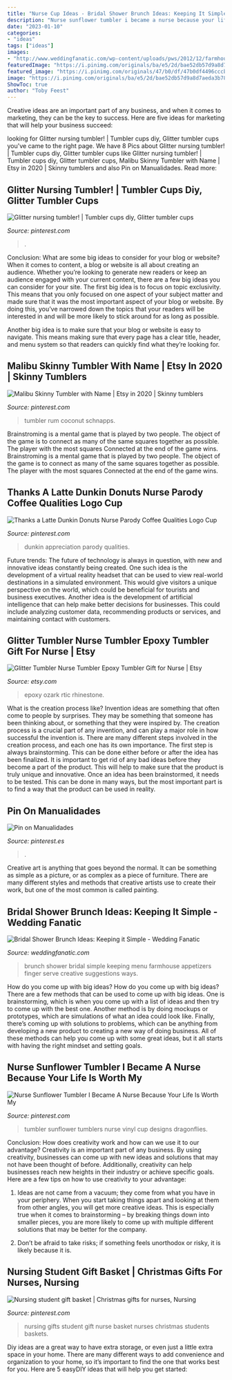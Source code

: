 ```yaml
---
title: "Nurse Cup Ideas - Bridal Shower Brunch Ideas: Keeping It Simple"
description: "Nurse sunflower tumbler i became a nurse because your life is worth my"
date: "2023-01-10"
categories:
- "ideas"
tags: ["ideas"]
images:
- "http://www.weddingfanatic.com/wp-content/uploads/pws/2012/12/farmhouse_babyshowerbrunch_2.jpeg"
featuredImage: "https://i.pinimg.com/originals/ba/e5/2d/bae52db57d9a8d7aeda3b780cec5ad5a.jpg"
featured_image: "https://i.pinimg.com/originals/47/b0/df/47b0df4496cccb7d6957438327770b5b.jpg"
image: "https://i.pinimg.com/originals/ba/e5/2d/bae52db57d9a8d7aeda3b780cec5ad5a.jpg"
ShowToc: true
author: "Toby Feest"
---
```



Creative ideas are an important part of any business, and when it comes to marketing, they can be the key to success. Here are five ideas for marketing that will help your business succeed: 

	

		
looking for Glitter nursing tumbler! | Tumbler cups diy, Glitter tumbler cups you've came to the right page. We have 8 Pics about Glitter nursing tumbler! | Tumbler cups diy, Glitter tumbler cups like Glitter nursing tumbler! | Tumbler cups diy, Glitter tumbler cups, Malibu Skinny Tumbler with Name | Etsy in 2020 | Skinny tumblers and also Pin on Manualidades. Read more:
		
    
## Glitter Nursing Tumbler! | Tumbler Cups Diy, Glitter Tumbler Cups

<img loading=lazy src="https://i.pinimg.com/originals/48/6c/e0/486ce013a46d4b1ac6882d8c979c2dd1.jpg" onerror="this.onerror=null;this.src='https://tse4.mm.bing.net/th?id=OIP.oRhVeAZCoQOtw98KhklQuAHaJ4&amp;pid=15.1';" alt="Glitter nursing tumbler! | Tumbler cups diy, Glitter tumbler cups">

_Source: pinterest.com_

>. 

	

Conclusion: What are some big ideas to consider for your blog or website?
When it comes to content, a blog or website is all about creating an audience. Whether you’re looking to generate new readers or keep an audience engaged with your current content, there are a few big ideas you can consider for your site. 
The first big idea is to focus on topic exclusivity. This means that you only focused on one aspect of your subject matter and made sure that it was the most important aspect of your blog or website. By doing this, you’ve narrowed down the topics that your readers will be interested in and will be more likely to stick around for as long as possible. 

Another big idea is to make sure that your blog or website is easy to navigate. This means making sure that every page has a clear title, header, and menu system so that readers can quickly find what they’re looking for.

    
## Malibu Skinny Tumbler With Name | Etsy In 2020 | Skinny Tumblers

<img loading=lazy src="https://i.pinimg.com/736x/70/80/b6/7080b68d2c221a0889f5812a2534c499.jpg" onerror="this.onerror=null;this.src='https://tse2.mm.bing.net/th?id=OIP.06qJuIYZOJJPRzXqSYKkpwHaHO&amp;pid=15.1';" alt="Malibu Skinny Tumbler with Name | Etsy in 2020 | Skinny tumblers">

_Source: pinterest.com_

>tumbler rum coconut schnapps. 

	

Brainstroming is a mental game that is played by two people. The object of the game is to connect as many of the same squares together as possible. The player with the most squares Connected at the end of the game wins. Brainstroming is a mental game that is played by two people. The object of the game is to connect as many of the same squares together as possible. The player with the most squares Connected at the end of the game wins.

    
## Thanks A Latte Dunkin Donuts Nurse Parody Coffee Qualities Logo Cup

<img loading=lazy src="https://i.pinimg.com/originals/ba/e5/2d/bae52db57d9a8d7aeda3b780cec5ad5a.jpg" onerror="this.onerror=null;this.src='https://tse4.mm.bing.net/th?id=OIP.McJ5ukEOtLCipkCCTI5wNwHaLH&amp;pid=15.1';" alt="Thanks a Latte Dunkin Donuts Nurse Parody Coffee Qualities Logo Cup">

_Source: pinterest.com_

>dunkin appreciation parody qualities. 

	

Future trends:
The future of technology is always in question, with new and innovative ideas constantly being created. One such idea is the development of a virtual reality headset that can be used to view real-world destinations in a simulated environment. This would give visitors a unique perspective on the world, which could be beneficial for tourists and business executives. Another idea is the development of artificial intelligence that can help make better decisions for businesses. This could include analyzing customer data, recommending products or services, and maintaining contact with customers.

    
## Glitter Tumbler Nurse Tumbler Epoxy Tumbler Gift For Nurse | Etsy

<img loading=lazy src="https://i.etsystatic.com/16738935/r/il/8662c6/1623145589/il_794xN.1623145589_ssuc.jpg" onerror="this.onerror=null;this.src='https://tse2.mm.bing.net/th?id=OIP.UPoPjW4h6BIKeOuU_esxtgHaLL&amp;pid=15.1';" alt="Glitter Tumbler Nurse Tumbler Epoxy Tumbler Gift for Nurse | Etsy">

_Source: etsy.com_

>epoxy ozark rtic rhinestone. 

	

What is the creation process like?
Invention ideas are something that often come to people by surprises. They may be something that someone has been thinking about, or something that they were inspired by. The creation process is a crucial part of any invention, and can play a major role in how successful the invention is. There are many different steps involved in the creation process, and each one has its own importance. 
The first step is always brainstorming. This can be done either before or after the idea has been finalized. It is important to get rid of any bad ideas before they become a part of the product. This will help to make sure that the product is truly unique and innovative. Once an idea has been brainstormed, it needs to be tested. This can be done in many ways, but the most important part is to find a way that the product can be used in reality.

    
## Pin On Manualidades

<img loading=lazy src="https://i.pinimg.com/originals/47/b0/df/47b0df4496cccb7d6957438327770b5b.jpg" onerror="this.onerror=null;this.src='https://tse1.mm.bing.net/th?id=OIP.dD8pUItslf19QCpAHYc6CAHaJ4&amp;pid=15.1';" alt="Pin on Manualidades">

_Source: pinterest.es_

>. 

	

Creative art is anything that goes beyond the normal. It can be something as simple as a picture, or as complex as a piece of furniture. There are many different styles and methods that creative artists use to create their work, but one of the most common is called painting.

    
## Bridal Shower Brunch Ideas: Keeping It Simple - Wedding Fanatic

<img loading=lazy src="http://www.weddingfanatic.com/wp-content/uploads/pws/2012/12/farmhouse_babyshowerbrunch_2.jpeg" onerror="this.onerror=null;this.src='https://tse4.mm.bing.net/th?id=OIP.9d464ylh4Ms7LQ2lRoiNFgHaJx&amp;pid=15.1';" alt="Bridal Shower Brunch Ideas: Keeping it Simple - Wedding Fanatic">

_Source: weddingfanatic.com_

>brunch shower bridal simple keeping menu farmhouse appetizers finger serve creative suggestions ways. 

	

How do you come up with big ideas?
How do you come up with big ideas? There are a few methods that can be used to come up with big ideas. One is brainstorming, which is when you come up with a list of ideas and then try to come up with the best one. Another method is by doing mockups or prototypes, which are simulations of what an idea could look like. Finally, there’s coming up with solutions to problems, which can be anything from developing a new product to creating a new way of doing business. All of these methods can help you come up with some great ideas, but it all starts with having the right mindset and setting goals.

    
## Nurse Sunflower Tumbler I Became A Nurse Because Your Life Is Worth My

<img loading=lazy src="https://i.pinimg.com/originals/8f/d5/3f/8fd53fc3acb1a2e902d7b787f740554c.jpg" onerror="this.onerror=null;this.src='https://tse2.mm.bing.net/th?id=OIP.coyLPtTfb0_MDNV5MkKBVAHaJZ&amp;pid=15.1';" alt="Nurse Sunflower Tumbler I Became A Nurse Because Your Life Is Worth My">

_Source: pinterest.com_

>tumbler sunflower tumblers nurse vinyl cup designs dragonflies. 

	

Conclusion: How does creativity work and how can we use it to our advantage?
Creativity is an important part of any business. By using creativity, businesses can come up with new ideas and solutions that may not have been thought of before. Additionally, creativity can help businesses reach new heights in their industry or achieve specific goals. Here are a few tips on how to use creativity to your advantage: 
1. Ideas are not came from a vacuum; they come from what you have in your periphery. When you start taking things apart and looking at them from other angles, you will get more creative ideas. This is especially true when it comes to brainstorming – by breaking things down into smaller pieces, you are more likely to come up with multiple different solutions that may be better for the company. 

2. Don’t be afraid to take risks; if something feels unorthodox or risky, it is likely because it is.

    
## Nursing Student Gift Basket | Christmas Gifts For Nurses, Nursing

<img loading=lazy src="https://i.pinimg.com/originals/6b/e5/45/6be54563cc35cf06cf024bf6f1ef14f8.jpg" onerror="this.onerror=null;this.src='https://tse1.mm.bing.net/th?id=OIP.wtSDk0VqqN_5ZdzsmOG91wHaJ4&amp;pid=15.1';" alt="Nursing student gift basket | Christmas gifts for nurses, Nursing">

_Source: pinterest.com_

>nursing gifts student gift nurse basket nurses christmas students baskets. 

	

Diy ideas are a great way to have extra storage, or even just a little extra space in your home. There are many different ways to add convenience and organization to your home, so it’s important to find the one that works best for you. Here are 5 easyDIY ideas that will help you get started: 

